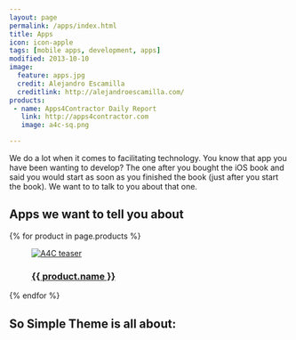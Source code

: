 ```yaml
---
layout: page
permalink: /apps/index.html
title: Apps
icon: icon-apple
tags: [mobile apps, development, apps]
modified: 2013-10-10
image:
  feature: apps.jpg
  credit: Alejandro Escamilla
  creditlink: http://alejandroescamilla.com/
products:
 - name: Apps4Contractor Daily Report
   link: http://apps4contractor.com
   image: a4c-sq.png

---
```


We do a lot when it comes to facilitating technology. You know that app you have been wanting to develop? The one after you bought the iOS book and said you would start as soon as you finished the book (just after you start the book). We want to to talk to you about that one.

## Apps we want to tell you about
{% for product in page.products %}
<article class="entry" itemscope="" itemtype="http://schema.org/Blog" style="border-bottom-width:0;">
	<div class="work-content"> 
		<div class="project-wrap" itemprop="blogPost" itemscope="" itemtype="http://schema.org/BlogPosting">
			<a href="{{ product.link }}">
				<figure class="project-tease"> 
					<img src="{{ site.url }}/images/{{ product.image }}" alt="A4C teaser" border="0" itemprop="image"> 
					<figcaption> 
						<div class="figcaption-wrap"> 
							<h3 itemprop="name">{{ product.name }}</h3> 
						</div>
					</figcaption>
				</figure>
			</a>
		</div>
	</div>
</article>
{% endfor %}





## So Simple Theme is all about:
